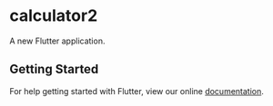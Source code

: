 # calculator2

A new Flutter application.

## Getting Started

For help getting started with Flutter, view our online
[documentation](https://flutter.io/).
